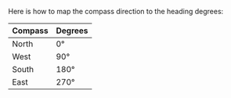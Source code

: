 Here is how to map the compass direction to the heading degrees:

| Compass | Degrees |
| ------- | ------- |
| North   | 0°      |
| West    | 90°     |
| South   | 180°    |
| East    | 270°    |

